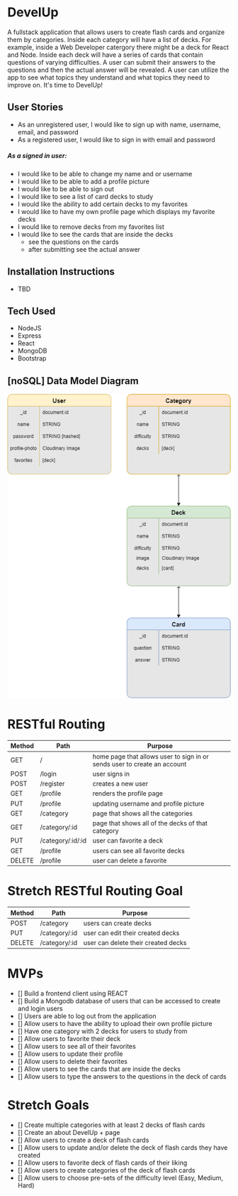 # DevelUp
A fullstack application that allows users to create flash cards and organize them by categories. Inside each category will have a list of decks. For example, inside a Web Developer catergory there might be a deck for React and Node.
Inside each deck will have a series of cards that contain questions of varying difficulties. A user can submit their answers to the questions and then the actual answer will be revealed. A user can utilize the app to see what topics they understand and what topics they need to improve on.
It's time to DevelUp! 

## User Stories
* As an unregistered user, I would like to sign up with name, username, email, and password
* As a registered user, I would like to sign in with email and password

##### As a signed in user: 
* I would like to be able to change my name and or username
* I would like to be able to add a profile picture
* I would like to be able to sign out
* I would like to see a list of card decks to study
* I would like the ability to add certain decks to my favorites
* I would like to have my own profile page which displays my favorite decks
* I would like to remove decks from my favorites list
* I would like to see the cards that are inside the decks
  - see the questions on the cards
  - after submitting see the actual answer

## Installation Instructions
- TBD

## Tech Used
* NodeJS
* Express
* React
* MongoDB
* Bootstrap

## [noSQL] Data Model Diagram

![and RD](DevelUp-ERD.drawio.png)

# RESTful Routing
| Method | Path | Purpose |
| ------ | -------------- | -------------------------------- |
| GET | / | home page that allows user to sign in or sends user to create an account |
| POST | /login | user signs in |
| POST | /register | creates a new user |
| GET  | /profile | renders the profile page |
| PUT  | /profile | updating username and profile picture | 
| GET | /category | page that shows all the categories|
| GET | /category/:id | page that shows all of the decks of that category|
| PUT | /category/:id/:id | user can favorite a deck |
| GET | /profile | users can see all favorite decks |
| DELETE | /profile | user can delete a favorite |

# Stretch RESTful Routing Goal
| Method | Path | Purpose |
| ------ | -------------- | -------------------------------- |
| POST | /category | users can create decks |
| PUT | /category/:id | user can edit their created decks |
| DELETE | /category/:id | user can delete their created decks|


 # MVPs
- [] Build a frontend client using REACT
- [] Build a Mongodb database of users that can be accessed to create and login users
- [] Users are able to log out from the application
- [] Allow users to have the ability to upload their own profile picture
- [] Have one category with 2 decks for users to study from
- [] Allow users to favorite their deck
- [] Allow users to see all of their favorites 
- [] Allow users to update their profile 
- [] Allow users to delete their favorites 
- [] Allow users to see the cards that are inside the decks
- [] Allow users to type the answers to the questions in the deck of cards

# Stretch Goals
- [] Create multiple categories with at least 2 decks of flash cards
- [] Create an about DevelUp + page 
- [] Allow users to create a deck of flash cards
- [] Allow users to update and/or delete the deck of flash cards they have created
- [] Allow users to favorite deck of flash cards of their liking
- [] Allow users to create categories of the deck of flash cards
- [] Allow users to choose pre-sets of the difficulty level (Easy, Medium, Hard)
